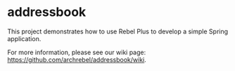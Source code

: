 # addressbook
This project demonstrates how to use Rebel Plus to develop a simple Spring application. 

For more information, please see our wiki page: https://github.com/archrebel/addressbook/wiki. 

